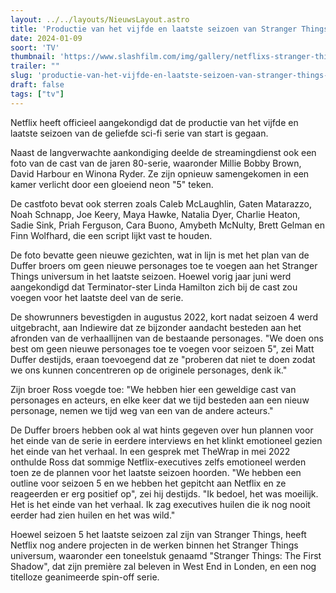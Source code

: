 ```yaml
---
layout: ../../layouts/NieuwsLayout.astro
title: 'Productie van het vijfde en laatste seizoen van Stranger Things gestart'
date: 2024-01-09
soort: 'TV'
thumbnail: 'https://www.slashfilm.com/img/gallery/netflixs-stranger-things-season-5-has-finally-truly-begun-production/everyone-is-back-1704730047.jpg'
trailer: ""
slug: 'productie-van-het-vijfde-en-laatste-seizoen-van-stranger-things-gestart'
draft: false
tags: ["tv"]
---
```



Netflix heeft officieel aangekondigd dat de productie van het vijfde en laatste seizoen van de geliefde sci-fi serie van start is gegaan.

Naast de langverwachte aankondiging deelde de streamingdienst ook een foto van de cast van de jaren 80-serie, waaronder Millie Bobby Brown, David Harbour en Winona Ryder. Ze zijn opnieuw samengekomen in een kamer verlicht door een gloeiend neon "5" teken.

De castfoto bevat ook sterren zoals Caleb McLaughlin, Gaten Matarazzo, Noah Schnapp, Joe Keery, Maya Hawke, Natalia Dyer, Charlie Heaton, Sadie Sink, Priah Ferguson, Cara Buono, Amybeth McNulty, Brett Gelman en Finn Wolfhard, die een script lijkt vast te houden.

De foto bevatte geen nieuwe gezichten, wat in lijn is met het plan van de Duffer broers om geen nieuwe personages toe te voegen aan het Stranger Things universum in het laatste seizoen. Hoewel vorig jaar juni werd aangekondigd dat Terminator-ster Linda Hamilton zich bij de cast zou voegen voor het laatste deel van de serie.

De showrunners bevestigden in augustus 2022, kort nadat seizoen 4 werd uitgebracht, aan Indiewire dat ze bijzonder aandacht besteden aan het afronden van de verhaallijnen van de bestaande personages. "We doen ons best om geen nieuwe personages toe te voegen voor seizoen 5", zei Matt Duffer destijds, eraan toevoegend dat ze "proberen dat niet te doen zodat we ons kunnen concentreren op de originele personages, denk ik."

Zijn broer Ross voegde toe: "We hebben hier een geweldige cast van personages en acteurs, en elke keer dat we tijd besteden aan een nieuw personage, nemen we tijd weg van een van de andere acteurs."

De Duffer broers hebben ook al wat hints gegeven over hun plannen voor het einde van de serie in eerdere interviews en het klinkt emotioneel gezien het einde van het verhaal. In een gesprek met TheWrap in mei 2022 onthulde Ross dat sommige Netflix-executives zelfs emotioneel werden toen ze de plannen voor het laatste seizoen hoorden. "We hebben een outline voor seizoen 5 en we hebben het gepitcht aan Netflix en ze reageerden er erg positief op", zei hij destijds. "Ik bedoel, het was moeilijk. Het is het einde van het verhaal. Ik zag executives huilen die ik nog nooit eerder had zien huilen en het was wild."

Hoewel seizoen 5 het laatste seizoen zal zijn van Stranger Things, heeft Netflix nog andere projecten in de werken binnen het Stranger Things universum, waaronder een toneelstuk genaamd "Stranger Things: The First Shadow", dat zijn première zal beleven in West End in Londen, en een nog titelloze geanimeerde spin-off serie.
